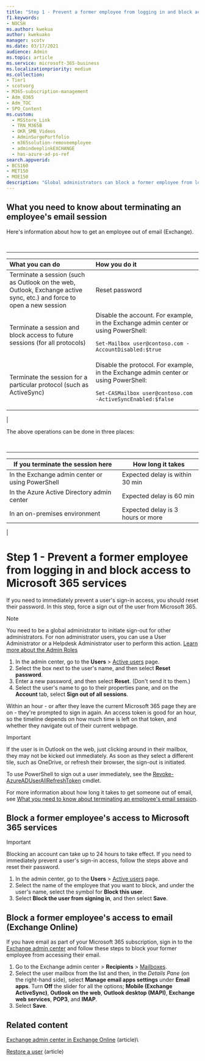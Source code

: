 ```yaml
---
title: "Step 1 - Prevent a former employee from logging in and block access to Microsoft 365 services"
f1.keywords:
- NOCSH
ms.author: kwekua
author: kwekuako
manager: scotv
ms.date: 03/17/2021
audience: Admin
ms.topic: article
ms.service: microsoft-365-business
ms.localizationpriority: medium
ms.collection: 
- Tier1
- scotvorg
- M365-subscription-management
- Adm_O365
- Adm_TOC
- SPO_Content
ms.custom:
  - MSStore_Link
  - TRN_M365B
  - OKR_SMB_Videos
  - AdminSurgePortfolio
  - m365solution-removeemployee
  - admindeeplinkEXCHANGE
  - has-azure-ad-ps-ref
search.appverid:
- BCS160
- MET150
- MOE150
description: "Global administrators can block a former employee from logging in and block their access to Microsoft 365 services."
---
```


## What you need to know about terminating an employee's email session

Here's information about how to get an employee out of email (Exchange).

<br>

****

|What you can do|How you do it|
|:-----|:-----|
|Terminate a session (such as Outlook on the web, Outlook, Exchange active sync, etc.) and force to open a new session|Reset password|
|Terminate a session and block access to future sessions (for all protocols)|Disable the account. For example, in the Exchange admin center or using PowerShell: <p>  `Set-Mailbox user@contoso.com -AccountDisabled:$true`|
|Terminate the session for a particular protocol (such as ActiveSync)|Disable the protocol. For example, in the Exchange admin center or using PowerShell: <p>  `Set-CASMailbox user@contoso.com -ActiveSyncEnabled:$false`|
|

The above operations can be done in three places:
  
<br>

****

|If you terminate the session here|How long it takes|
|---|---|
|In the Exchange admin center or using PowerShell|Expected delay is within 30 min|
|In the Azure Active Directory admin center|Expected delay is 60 min|
|In an on-premises environment|Expected delay is 3 hours or more|
|


# Step 1 - Prevent a former employee from logging in and block access to Microsoft 365 services

If you need to immediately prevent a user's sign-in access, you should reset their password. In this step, force a sign out of the user from Microsoft 365.

> [!NOTE]
> You need to be a global administrator to initiate sign-out for other administrators. For non administrator users, you can use a User Administrator or a Helpdesk Administrator user to perform this action. [Learn more about the Admin Roles](about-admin-roles.md)

1. In the admin center, go to the **Users** \> <a href="https://go.microsoft.com/fwlink/p/?linkid=834822" target="_blank">Active users</a> page.
2. Select the box next to the user's name, and then select **Reset password**.
3. Enter a new password, and then select **Reset**. (Don't send it to them.)
4. Select the user's name to go to their properties pane, and on the **Account** tab, select **Sign out of all sessions**.

Within an hour - or after they leave the current Microsoft 365 page they are on - they're prompted to sign in again. An access token is good for an hour, so the timeline depends on how much time is left on that token, and whether they navigate out of their current webpage.
  
> [!IMPORTANT]
> If the user is in Outlook on the web, just clicking around in their mailbox, they may not be kicked out immediately. As soon as they select a different tile, such as OneDrive, or refresh their browser, the sign-out is initiated.
  
To use PowerShell to sign out a user immediately, see the [Revoke-AzureADUserAllRefreshToken](/powershell/module/azuread/revoke-azureaduserallrefreshtoken) cmdlet.
  
For more information about how long it takes to get someone out of email, see [What you need to know about terminating an employee's email session](remove-former-employee-step-7.md#what-you-need-to-know-about-terminating-an-employees-email-session).

## Block a former employee's access to Microsoft 365 services

> [!IMPORTANT]
 > Blocking an account can take up to 24 hours to take effect. If you need to immediately prevent a user's sign-in access, follow the steps above and reset their password.

1. In the admin center, go to the **Users** \> <a href="https://go.microsoft.com/fwlink/p/?linkid=834822" target="_blank">Active users</a> page.
2. Select the name of the employee that you want to block, and under the user's name, select the symbol for **Block this user**.
3. Select **Block the user from signing in**, and then select **Save**.

## Block a former employee's access to email (Exchange Online)

If you have email as part of your Microsoft 365 subscription, sign in to the <a href="https://go.microsoft.com/fwlink/p/?linkid=2059104" target="_blank">Exchange admin center</a> and follow these steps to block your former employee from accessing their email.
  
1. Go to the Exchange admin center > **Recipients** \> <a href="https://go.microsoft.com/fwlink/?linkid=2183135" target="_blank">Mailboxes</a>.
1. Select the user mailbox from the list and then, in the *Details Pane* (on the right-hand side), select **Manage email apps settings** under **Email apps**. Turn **Off** the slider for all the options; **Mobile (Exchange ActiveSync)**, **Outlook on the web**, **Outlook desktop (MAPI)**, **Exchange web services**, **POP3**, and **IMAP**.
1. Select **Save**.

## Related content

[Exchange admin center in Exchange Online](/exchange/exchange-admin-center) (article)\

[Restore a user](restore-user.md) (article)
